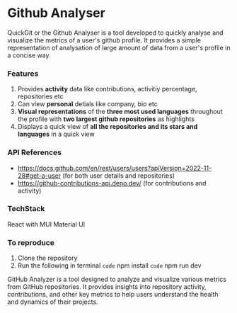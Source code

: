 # Github Analyser

QuickGit or the Github Analyser is a tool developed to quickly analyse and visualize the metrics of a user's github profile. It provides a simple representation of analysation of large amount of data from a user's profile in a concise way.

### Features

1. Provides **activity** data like contributions, activitiy percentage, repositories etc
2. Can view **personal** detials like company, bio etc
3. **Visual representations** of the **three most used languages** throughout the profile with **two largest github repositories** as highlights
4. Displays a quick view of **all the repositories and its stars and languages** in a quick view

### API References

- https://docs.github.com/en/rest/users/users?apiVersion=2022-11-28#get-a-user (for both user details and repositories)
- https://github-contributions-api.deno.dev/ (for contributions and activity)

### TechStack
React with MUI Material UI

### To reproduce
1. Clone the repository
2. Run the following in terminal
`code` npm install
`code` npm run dev

GitHub Analyzer is a tool designed to analyze and visualize various metrics from GitHub repositories. It provides insights into repository activity, contributions, and other key metrics to help users understand the health and dynamics of their projects.
